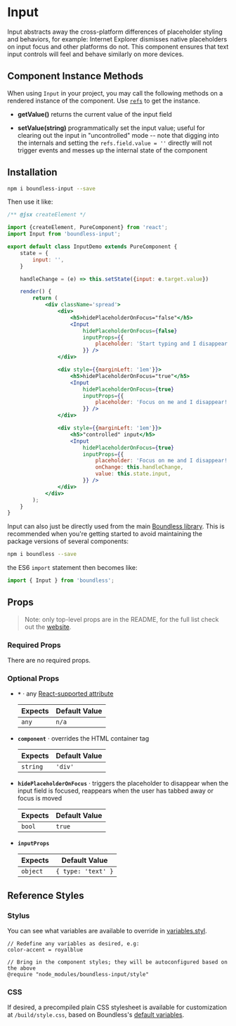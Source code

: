 <!---
THIS IS AN AUTOGENERATED FILE. EDIT PACKAGES/BOUNDLESS-INPUT/INDEX.JS INSTEAD.
-->
# Input

Input abstracts away the cross-platform differences of placeholder styling and behaviors, for example: Internet Explorer dismisses native placeholders on input focus and other platforms do not. This component ensures that text input controls will feel and behave similarly on more devices.

## Component Instance Methods

When using `Input` in your project, you may call the following methods on a rendered instance of the component. Use [`refs`](https://facebook.github.io/react/docs/refs-and-the-dom.html) to get the instance.

- __getValue()__
  returns the current value of the input field

- __setValue(string)__
  programmatically set the input value; useful for clearing out the input in "uncontrolled" mode -- note that digging into the internals and setting the `refs.field.value = ''` directly will not trigger events and messes up the internal state of the component

## Installation

```bash
npm i boundless-input --save
```

Then use it like:


```jsx
/** @jsx createElement */

import {createElement, PureComponent} from 'react';
import Input from 'boundless-input';

export default class InputDemo extends PureComponent {
    state = {
        input: '',
    }

    handleChange = (e) => this.setState({input: e.target.value})

    render() {
        return (
            <div className='spread'>
                <div>
                    <h5>hidePlaceholderOnFocus="false"</h5>
                    <Input
                        hidePlaceholderOnFocus={false}
                        inputProps={{
                            placeholder: 'Start typing and I disappear!',
                        }} />
                </div>

                <div style={{marginLeft: '1em'}}>
                    <h5>hidePlaceholderOnFocus="true"</h5>
                    <Input
                        hidePlaceholderOnFocus={true}
                        inputProps={{
                            placeholder: 'Focus on me and I disappear!',
                        }} />
                </div>

                <div style={{marginLeft: '1em'}}>
                    <h5>"controlled" input</h5>
                    <Input
                        hidePlaceholderOnFocus={true}
                        inputProps={{
                            placeholder: 'Focus on me and I disappear!',
                            onChange: this.handleChange,
                            value: this.state.input,
                        }} />
                </div>
            </div>
        );
    }
}
```



Input can also just be directly used from the main [Boundless library](https://www.npmjs.com/package/boundless). This is recommended when you're getting started to avoid maintaining the package versions of several components:

```bash
npm i boundless --save
```

the ES6 `import` statement then becomes like:

```js
import { Input } from 'boundless';
```



## Props

> Note: only top-level props are in the README, for the full list check out the [website](https://boundless.js.org/Input).

### Required Props

There are no required props.


### Optional Props

- __`*`__ &middot; any [React-supported attribute](https://facebook.github.io/react/docs/tags-and-attributes.html#html-attributes)

  Expects | Default Value
  ---     | ---
  `any` | `n/a`

- __`component`__ &middot; overrides the HTML container tag

  Expects | Default Value
  ---     | ---
  `string` | `'div'`

- __`hidePlaceholderOnFocus`__ &middot; triggers the placeholder to disappear when the input field is focused, reappears when the user has tabbed away or focus is moved

  Expects | Default Value
  ---     | ---
  `bool` | `true`

- __`inputProps`__

  Expects | Default Value
  ---     | ---
  `object` | `{ type: 'text' }`


## Reference Styles
### Stylus
You can see what variables are available to override in [variables.styl](https://github.com/enigma-io/boundless/blob/master/variables.styl).

```stylus
// Redefine any variables as desired, e.g:
color-accent = royalblue

// Bring in the component styles; they will be autoconfigured based on the above
@require "node_modules/boundless-input/style"
```

### CSS
If desired, a precompiled plain CSS stylesheet is available for customization at `/build/style.css`, based on Boundless's [default variables](https://github.com/enigma-io/boundless/blob/master/variables.styl).

